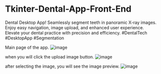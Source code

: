 # Tkinter-Dental-App-Front-End
 Dental Desktop App! Seamlessly segment teeth in panoramic X-ray images. Enjoy easy navigation, image upload, and enhanced user experience. Elevate your dental practice with precision and efficiency. #DentalTech #DesktopApp #Segmentation

 Main page of the app.
![image](https://github.com/mustafashahid0987/Tkinter-Dental-App-Front-End/assets/59024888/28014c2b-0e82-4921-993c-6e034fe9b4a0)

when you will click the upload image button.
![image](https://github.com/mustafashahid0987/Tkinter-Dental-App-Front-End/assets/59024888/03452b43-f509-47aa-87f2-ca29988a8b07)

after selecting the image, you will see the image preview.
![image](https://github.com/mustafashahid0987/Tkinter-Dental-App-Front-End/assets/59024888/65aa3ba7-e50c-42be-9472-056b98d496a5)
